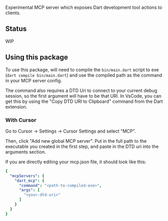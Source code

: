 Experimental MCP server which exposes Dart development tool actions to clients.

## Status

WIP

## Using this package

To use this package, will need to compile the `bin/main.dart` script to exe
(`dart compile bin/main.dart`) and use the compiled path as the command in your
MCP server config.

The command also requires a DTD Uri to connect to your current debug session,
so the first argument will have to be that URI. In VsCode, you can get this
by using the "Copy DTD URI to Clipboard" command from the Dart extension.

### With Cursor

Go to Cursor -> Settings -> Cursor Settings and select "MCP".

Then, click "Add new global MCP server". Put in the full path to the executable
you created in the first step, and paste in the DTD uri into the arguments
section.

If you are directly editing your mcp.json file, it should look like this:

```yaml
{
  "mcpServers": {
    "dart_mcp": {
      "command": "<path-to-compiled-exe>",
      "args": [
        "<your-dtd-uri>"
      ]
    }
  }
}
```
